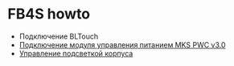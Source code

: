# FB4S howto

* Подключение BLTouch
* [Подключение модуля управления питанием MKS PWC v3.0](./mks_pwc/readme.md)
* [Управление подсветкой корпуса](./case_led/readme.md)
